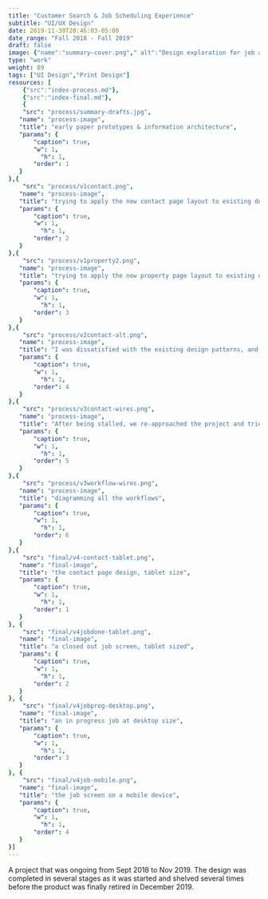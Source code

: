 ```yaml
---
title: "Customer Search & Job Scheduling Experience"
subtitle: "UI/UX Design"
date: 2019-11-30T20:46:03-05:00
date_range: "Fall 2018 - Fall 2019"
draft: false
image: {"name":"summary-cover.png"," alt":"Design exploration for job and customer screens in the Pointman App"}
type: "work"
weight: 89
tags: ["UI Design","Print Design"]
resources: [
    {"src":"index-process.md"},
    {"src":"index-final.md"},
    {
    "src": "process/summary-drafts.jpg",
   "name": "process-image",
   "title": "early paper prototypes & information architecture",
   "params": {
       "caption": true,
       "w": 1,
         "h": 1,
       "order": 1
   }
},{
    "src": "process/v1contact.png",
   "name": "process-image",
   "title": "trying to apply the new contact page layout to existing design patterns",
   "params": {
       "caption": true,
       "w": 1,
         "h": 1,
       "order": 2
   }
},{
    "src": "process/v1property2.png",
   "name": "process-image",
   "title": "trying to apply the new property page layout to existing design patterns",
   "params": {
       "caption": true,
       "w": 1,
         "h": 1,
       "order": 3
   }
},{
    "src": "process/v2contact-alt.png",
   "name": "process-image",
   "title": "I was dissatisfied with the existing design patterns, and explored some alternatives",
   "params": {
       "caption": true,
       "w": 1,
         "h": 1,
       "order": 4
   }
},{
    "src": "process/v3contact-wires.png",
   "name": "process-image",
   "title": "After being stalled, we re-approached the project and tried to simplify the design some more",
   "params": {
       "caption": true,
       "w": 1,
         "h": 1,
       "order": 5
   }
},{
    "src": "process/v3workflow-wires.png",
   "name": "process-image",
   "title": "diagramming all the workflows",
   "params": {
       "caption": true,
       "w": 1,
         "h": 1,
       "order": 6
   }
},{
    "src": "final/v4-contact-tablet.png",
   "name": "final-image",
   "title": "the contact page design, tablet size",
   "params": {
       "caption": true,
       "w": 1,
         "h": 1,
       "order": 1
   }
}, {
    "src": "final/v4jobdone-tablet.png",
   "name": "final-image",
   "title": "a closed out job screen, tablet sized",
   "params": {
       "caption": true,
       "w": 1,
         "h": 1,
       "order": 2
   }
}, {
    "src": "final/v4jobprog-desktop.png",
   "name": "final-image",
   "title": "an in progress job at desktop size",
   "params": {
       "caption": true,
       "w": 1,
         "h": 1,
       "order": 3
   }
}, {
    "src": "final/v4job-mobile.png",
   "name": "final-image",
   "title": "the job screen on a mobile device",
   "params": {
       "caption": true,
       "w": 1,
         "h": 1,
       "order": 4
   }
}]
---
```

A project that was ongoing from Sept 2018 to Nov 2019. The design was completed in several stages as it was started and shelved several times before the product was finally retired in December 2019.
